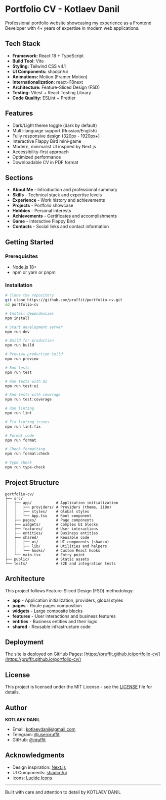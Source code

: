 # Portfolio CV - Kotlaev Danil

Professional portfolio website showcasing my experience as a Frontend Developer with 4+ years of expertise in modern web applications.

## Tech Stack

- **Framework:** React 18 + TypeScript
- **Build Tool:** Vite
- **Styling:** Tailwind CSS v4.1
- **UI Components:** shadcn/ui
- **Animations:** Motion (Framer Motion)
- **Internationalization:** react-i18next
- **Architecture:** Feature-Sliced Design (FSD)
- **Testing:** Vitest + React Testing Library
- **Code Quality:** ESLint + Prettier

## Features

- Dark/Light theme toggle (dark by default)
- Multi-language support (Russian/English)
- Fully responsive design (320px - 1920px+)
- Interactive Flappy Bird mini-game
- Modern, minimalist UI inspired by Next.js
- Accessibility-first approach
- Optimized performance
- Downloadable CV in PDF format

## Sections

- **About Me** - Introduction and professional summary
- **Skills** - Technical stack and expertise levels
- **Experience** - Work history and achievements
- **Projects** - Portfolio showcase
- **Hobbies** - Personal interests
- **Achievements** - Certificates and accomplishments
- **Game** - Interactive Flappy Bird
- **Contacts** - Social links and contact information

## Getting Started

### Prerequisites

- Node.js 18+ 
- npm or yarn or pnpm

### Installation
```bash
# Clone the repository
git clone https://github.com/pruffit/portfolio-cv.git
cd portfolio-cv

# Install dependencies
npm install

# Start development server
npm run dev

# Build for production
npm run build

# Preview production build
npm run preview

# Run tests
npm run test

# Run tests with UI
npm run test:ui

# Run tests with coverage
npm run test:coverage

# Run linting
npm run lint

# Fix linting issues
npm run lint:fix

# Format code
npm run format

# Check formatting
npm run format:check

# Type check
npm run type-check
```

## Project Structure
```
portfolio-cv/
├── src/
│   ├── app/           # Application initialization
│   │   ├── providers/ # Providers (theme, i18n)
│   │   ├── styles/    # Global styles
│   │   └── App.tsx    # Root component
│   ├── pages/         # Page components
│   ├── widgets/       # Complex UI blocks
│   ├── features/      # User interactions
│   ├── entities/      # Business entities
│   ├── shared/        # Reusable code
│   │   ├── ui/        # UI components (shadcn)
│   │   ├── lib/       # Utilities and helpers
│   │   └── hooks/     # Custom React hooks
│   └── main.tsx       # Entry point
├── public/            # Static assets
└── tests/             # E2E and integration tests
```

## Architecture

This project follows Feature-Sliced Design (FSD) methodology:

- **app** - Application initialization, providers, global styles
- **pages** - Route pages composition
- **widgets** - Large composite blocks
- **features** - User interactions and business features
- **entities** - Business entities and their logic
- **shared** - Reusable infrastructure code

## Deployment

The site is deployed on GitHub Pages:
[https://pruffit.github.io/portfolio-cv/](https://pruffit.github.io/portfolio-cv/)

## License

This project is licensed under the MIT License - see the [LICENSE](LICENSE) file for details.

## Author

**KOTLAEV DANIL**

- Email: kotlaevdanil@gmail.com
- Telegram: [@userpruffit](https://t.me/userpruffit)
- GitHub: [@pruffit](https://github.com/pruffit)

## Acknowledgments

- Design inspiration: [Next.js](https://nextjs.org/)
- UI Components: [shadcn/ui](https://ui.shadcn.com/)
- Icons: [Lucide Icons](https://lucide.dev/)

---

Built with care and attention to detail by KOTLAEV DANIL